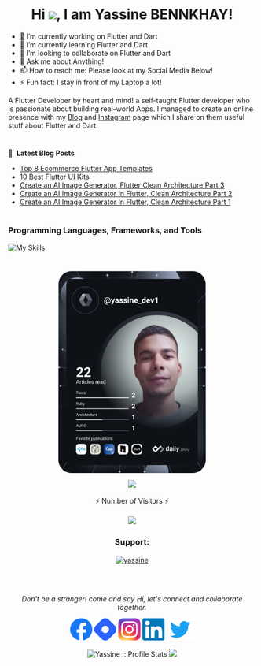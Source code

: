 

<h1 align="center">Hi <img src="https://raw.githubusercontent.com/MartinHeinz/MartinHeinz/master/wave.gif" width="30px">, I am Yassine BENNKHAY!</h1>

  - 🔭 I’m currently working on Flutter and Dart
- 🌱 I’m currently learning Flutter and Dart
- 👯 I’m looking to collaborate on Flutter and Dart
- 💬 Ask me about Anything!
- 📫 How to reach me: Please look at my Social Media Below!
- ⚡ Fun fact: I stay in front of my Laptop a lot!

A Flutter Developer by heart and mind! a self-taught Flutter developer who is passionate about building real-world Apps.
 I managed to create an online presence with my [Blog](https://yassinebenkhay.com) and [Instagram](https://www.instagram.com/yassine_dev1/) page which I share on them useful stuff about Flutter and Dart.
<!--  <img align="right" alt="Coding" width="400" src="https://docs.flutter.dev/assets/images/dash/Dashatars.png"> -->
<!--  <a href="https://app.daily.dev/yassine_dev1"><img src="https://github.com/yassine-bennkhay/yassine-bennkhay/blob/main/devcard.svg" width="300" align="right" alt="Yassin BENNKHAY's Dev Card"/></a> -->
#
📕 &nbsp;**Latest Blog Posts**
<!-- BLOG-POST-LIST:START -->
- [Top 8 Ecommerce Flutter App Templates](https://yassinebenkhay.com/top-8-ecommerce-flutter-app-templates/?utm_source=rss&utm_medium=rss&utm_campaign=top-8-ecommerce-flutter-app-templates)
- [10 Best Flutter UI Kits](https://yassinebenkhay.com/best-flutter-ui-kits/?utm_source=rss&utm_medium=rss&utm_campaign=best-flutter-ui-kits)
- [Create an AI Image Generator, Flutter Clean Architecture Part 3](https://yassinebenkhay.com/create-an-ai-image-generator-flutter-clean-architecture-part-3/?utm_source=rss&utm_medium=rss&utm_campaign=create-an-ai-image-generator-flutter-clean-architecture-part-3)
- [Create an AI Image Generator In Flutter, Clean Architecture Part 2](https://yassinebenkhay.com/ai-image-generator-flutter-clean-architecture-part-2/?utm_source=rss&utm_medium=rss&utm_campaign=ai-image-generator-flutter-clean-architecture-part-2)
- [Create an AI Image Generator In Flutter, Clean Architecture Part 1](https://yassinebenkhay.com/ai-image-generator-in-flutter-with-clean-architecture/?utm_source=rss&utm_medium=rss&utm_campaign=ai-image-generator-in-flutter-with-clean-architecture)
<!-- BLOG-POST-LIST:END -->
#
### Programming Languages, Frameworks, and Tools

[![My Skills](https://skillicons.dev/icons?i=flutter,dart,nodejs,firebase,php,react,java,c,cpp,html,css,javascript,git,github,androidstudio,vscode,ps,ai&&perline=9&theme=light)](https://skillicons.dev)
#
<p align="center">
<a href="https://app.daily.dev/yassine_dev1"><img src="https://github.com/yassine-bennkhay/yassine-bennkhay/blob/main/devcard.svg" width="300" align="center" alt="Yassin BENNKHAY's Dev Card"/></a>
</p>

<!-- <p align="center">
<h1> &#x1f4c8; My GitHub Stats</h1>
</p> -->

<p align="center">
<img height="300px" src="https://github-readme-stats.vercel.app/api/top-langs/?username=yassine-bennkhay&theme=radical">
</p>

<p align="center">
  ⚡ Number of Visitors ⚡<br>
  <br><img src="https://profile-counter.glitch.me/yassine-bennkhay/count.svg" />
</p>
<p align="center">
<h3 align="center">Support:</h3>
<p align="center"><a href="https://www.buymeacoffee.com/yassinedev"> <img align="center" src="https://cdn.buymeacoffee.com/buttons/v2/default-yellow.png" height="50" width="210" alt="yassine" /></a></p><br><br>
</p>
<p align="center">
  <i> Don't be a stranger! come and say Hi, let's connect and collaborate together.</i>

  <p align="center">
    <a target= "_blank" href="https://www.facebook.com/profile.php?id=100006392266503" alt="Facebook"><img height='45' src="https://github.com/yassine-bennkhay/yassine-bennkhay/blob/main/icons/facebook_icon.png"></a>
    <a target= "_blank" href="https://hashnode.com/@yassine-bennkhay" alt="Hashnode"><img height='45' src="https://github.com/yassine-bennkhay/yassine-bennkhay/blob/main/icons/hashnode_icon.png"></a>
    <a target= "_blank" href="https://www.instagram.com/yassinebennkhay/" alt="Instagram"><img height='45' src="https://github.com/yassine-bennkhay/yassine-bennkhay/blob/main/icons/Instagram_icon.png"></a>
    <a target= "_blank" href="https://www.linkedin.com/in/yassine-bennkhay-0b73411b4/" alt="LinkedIn"><img height='45' src="https://github.com/yassine-bennkhay/yassine-bennkhay/blob/main/icons/linkedin_icon.png"></a>
  <a target= "_blank" href="https://twitter.com/yassine_dev1" alt="twitter"><img height='45' src="https://github.com/yassine-bennkhay/yassine-bennkhay/blob/main/icons/Twitter.png"></a>
  
    
  </p>
  
</p>


<p  align="center">
<img src="https://github-readme-stats.vercel.app/api?username=yassine-bennkhay&show_icons=true&theme=synthwave" alt="Yassine :: Profile Stats" />

<img  width="400px" src="https://github-readme-streak-stats.herokuapp.com/?user=yassine-bennkhay&theme=radical">
</p>

